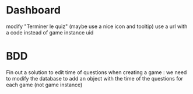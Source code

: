 # Dashboard
modify "Terminer le quiz" (maybe use a nice icon and tooltip)
use a url with a code instead of game instance uid


# BDD
Fin out a solution to edit time of questions when creating a game : we need to modify the database to add an object with the time of the questions for each game (not game instance)

